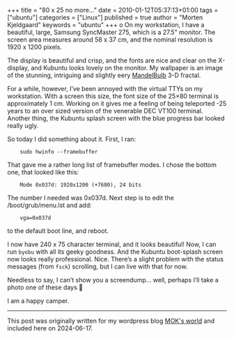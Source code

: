 +++
title = "80 x 25 no more..."
date = 2010-01-12T05:37:13+01:00
tags = ["ubuntu"]
categories = ["Linux"]
published = true
author = "Morten Kjeldgaard"
keywords = "ubuntu"
+++
o
On my workstation, I have a beautiful, large, Samsung SyncMaster 275,
which is a 27.5" monitor. The screen area measures around 58 x 37 cm,
and the nominal resolution is 1920 x 1200 pixels.

The display is beautiful and crisp, and the fonts are nice and clear
on the X-display, and Kubuntu looks lovely on the monitor. My
wallpaper is an image of the stunning, intriguing and slightly eery
[MandelBulb][mandelbulb] 3-D fractal.

For a while, however, I’ve been annoyed with the virtual TTYs on my
workstation. With a screen this size, the font size of the 25×80
terminal is approximately 1 cm. Working on it gives me a feeling of
being teleported -25 years to an over sized version of the venerable
DEC VT100 terminal. Another thing, the Kubuntu splash screen with the
blue progress bar looked really ugly.

So today I did something about it. First, I ran:

```shell
    sudo hwinfo --framebuffer
```

That gave me a rather long list of framebuffer modes. I chose the
bottom one, that looked like this:

```shell
    Mode 0x037d: 1920x1200 (+7680), 24 bits
```

The number I needed was 0x037d. Next step is to edit the
/boot/grub/menu.lst and add:

```shell
    vga=0x037d
```

to the default boot line, and reboot.

I now have 240 x 75 character terminal, and it looks beautiful! Now, I
can run `byobu` with all its geeky goodness. And the Kubuntu boot-splash
screen now looks really professional. Nice. There’s a slight problem
with the status messages (from `fsck`) scrolling, but I can live with
that for now.

Needless to say, I can’t show you a screendump… well, perhaps I’ll
take a photo one of these days 🙂

I am a happy camper.

---

This post was originally written for my wordpress blog [MOK's
world][moks-world] and included here on 2024-06-17.

[mandelbulb]: http://adsadsf.dk
[moks-world]: https://mok0.wordpress.com/2010/01/12/32/

